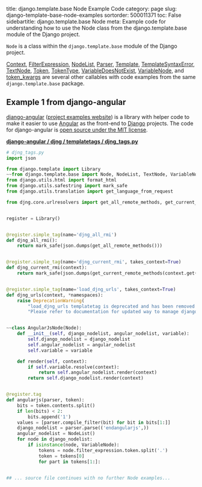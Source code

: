 title: django.template.base Node Example Code
category: page
slug: django-template-base-node-examples
sortorder: 500011371
toc: False
sidebartitle: django.template.base Node
meta: Example code for understanding how to use the Node class from the django.template.base module of the Django project.


`Node` is a class within the `django.template.base` module of the Django project.

<a href="/django-template-base-context-examples.html">Context</a>,
<a href="/django-template-base-filterexpression-examples.html">FilterExpression</a>,
<a href="/django-template-base-nodelist-examples.html">NodeList</a>,
<a href="/django-template-base-parser-examples.html">Parser</a>,
<a href="/django-template-base-template-examples.html">Template</a>,
<a href="/django-template-base-templatesyntaxerror-examples.html">TemplateSyntaxError</a>,
<a href="/django-template-base-textnode-examples.html">TextNode</a>,
<a href="/django-template-base-token-examples.html">Token</a>,
<a href="/django-template-base-tokentype-examples.html">TokenType</a>,
<a href="/django-template-base-variabledoesnotexist-examples.html">VariableDoesNotExist</a>,
<a href="/django-template-base-variablenode-examples.html">VariableNode</a>,
and <a href="/django-template-base-token-kwargs-examples.html">token_kwargs</a>
are several other callables with code examples from the same `django.template.base` package.

## Example 1 from django-angular
[django-angular](https://github.com/jrief/django-angular)
([project examples website](https://django-angular.awesto.com/classic_form/))
is a library with helper code to make it easier to use
[Angular](/angular.html) as the front-end to [Django](/django.html) projects.
The code for django-angular is
[open source under the MIT license](https://github.com/jrief/django-angular/blob/master/LICENSE.txt).

[**django-angular / djng / templatetags / djng_tags.py**](https://github.com/jrief/django-angular/blob/master/djng/templatetags/djng_tags.py)

```python
# djng_tags.py
import json

from django.template import Library
~~from django.template.base import Node, NodeList, TextNode, VariableNode
from django.utils.html import format_html
from django.utils.safestring import mark_safe
from django.utils.translation import get_language_from_request

from djng.core.urlresolvers import get_all_remote_methods, get_current_remote_methods


register = Library()


@register.simple_tag(name='djng_all_rmi')
def djng_all_rmi():
    return mark_safe(json.dumps(get_all_remote_methods()))


@register.simple_tag(name='djng_current_rmi', takes_context=True)
def djng_current_rmi(context):
    return mark_safe(json.dumps(get_current_remote_methods(context.get('view'))))


@register.simple_tag(name='load_djng_urls', takes_context=True)
def djng_urls(context, *namespaces):
    raise DeprecationWarning(
        "load_djng_urls templatetag is deprecated and has been removed from this version of django-angular."
        "Please refer to documentation for updated way to manage django urls in angular.")


~~class AngularJsNode(Node):
    def __init__(self, django_nodelist, angular_nodelist, variable):
        self.django_nodelist = django_nodelist
        self.angular_nodelist = angular_nodelist
        self.variable = variable

    def render(self, context):
        if self.variable.resolve(context):
            return self.angular_nodelist.render(context)
        return self.django_nodelist.render(context)


@register.tag
def angularjs(parser, token):
    bits = token.contents.split()
    if len(bits) < 2:
        bits.append('1')
    values = [parser.compile_filter(bit) for bit in bits[1:]]
    django_nodelist = parser.parse(('endangularjs',))
    angular_nodelist = NodeList()
    for node in django_nodelist:
        if isinstance(node, VariableNode):
            tokens = node.filter_expression.token.split('.')
            token = tokens[0]
            for part in tokens[1:]:


## ... source file continues with no further Node examples...

```

